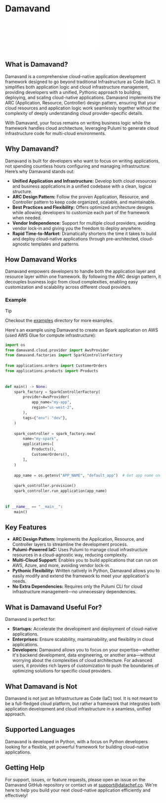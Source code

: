 # Damavand

<p align="center">
  <img src="docs/assets/damavand-logo-inverted.png" width="100" height="100""/>
</p>

## What is Damavand?
Damavand is a comprehensive cloud-native application development framework designed to go beyond traditional Infrastructure as Code (IaC). It simplifies both application logic and cloud infrastructure management, providing developers with a unified, Pythonic approach to building, deploying, and scaling cloud-native applications. Damavand implements the ARC (Application, Resource, Controller) design pattern, ensuring that your cloud resources and application logic work seamlessly together without the complexity of deeply understanding cloud provider-specific details.

With Damavand, your focus remains on writing business logic while the framework handles cloud architecture, leveraging Pulumi to generate cloud infrastructure code for multi-cloud environments.

## Why Damavand?
Damavand is built for developers who want to focus on writing applications, not spending countless hours configuring and managing infrastructure. Here’s why Damavand stands out:

- **Unified Application and Infrastructure:** Develop both cloud resources and business applications in a unified codebase with a clean, logical structure.
- **ARC Design Pattern:** Follow the proven Application, Resource, and Controller pattern to keep code organized, scalable, and maintainable.
- **Best Practices and Flexibility:** Offers optimized architecture designs while allowing developers to customize each part of the framework when needed.
- **Vendor Independence:** Support for multiple cloud providers, avoiding vendor lock-in and giving you the freedom to deploy anywhere.
- **Rapid Time-to-Market:** Dramatically shortens the time it takes to build and deploy cloud-native applications through pre-architected, cloud-agnostic templates and patterns.

## How Damavand Works

Damavand empowers developers to handle both the application layer and resource layer within one framework. By following the ARC design pattern, it decouples business logic from cloud complexities, enabling easy customization and scalability across different cloud providers.

### Example

> [!TIP]
> Checkout the [examples](examples) directory for more examples.

Here's an example using Damavand to create an Spark application on AWS (used AWS Glue for compute infrastructure):

```python
import os
from damavand.cloud.provider import AwsProvider
from damavand.factories import SparkControllerFactory

from applications.orders import CustomerOrders
from applications.products import Products


def main() -> None:
    spark_factory = SparkControllerFactory(
        provider=AwsProvider(
            app_name="my-app",
            region="us-west-2",
        ),
        tags={"env": "dev"},
    )

    spark_controller = spark_factory.new(
        name="my-spark",
        applications=[
            Products(),
            CustomerOrders(),
        ],
    )

    app_name = os.getenv("APP_NAME", "default_app")  # Get app name on runtime

    spark_controller.provision()
    spark_controller.run_application(app_name)


if __name__ == "__main__":
    main()
```

## Key Features
- **ARC Design Pattern:** Implements the Application, Resource, and Controller layers to streamline the development process.
- **Pulumi-Powered IaC:** Uses Pulumi to manage cloud infrastructure resources in a cloud-agnostic way, reducing complexity.
- **Multi-Cloud Support:** Enables you to build applications that can run on AWS, Azure, and more, avoiding vendor lock-in.
- **Pythonic Flexibility:** Written natively in Python, Damavand allows you to easily modify and extend the framework to meet your application's needs.
- **No Extra Dependencies:** Requires only the Pulumi CLI for cloud infrastructure management—no unnecessary dependencies.

## What is Damavand Useful For?

Damavand is perfect for:

- **Startups:** Accelerate the development and deployment of cloud-native applications.
- **Enterprises:** Ensure scalability, maintainability, and flexibility in cloud applications.
- **Developers:** Damavand allows you to focus on your expertise—whether it's backend development, data engineering, or another area—without worrying about the complexities of cloud architecture. For advanced users, it provides rich layers of customization to push the boundaries of optimizing solutions for specific cloud providers.

## What Damavand is Not

Damavand is not just an Infrastructure as Code (IaC) tool. It is not meant to be a full-fledged cloud platform, but rather a framework that integrates both application development and cloud infrastructure in a seamless, unified approach.

## Supported Languages

Damavand is developed in Python, with a focus on Python developers looking for a flexible, yet powerful framework for building cloud-native applications.

## Getting Help

For support, issues, or feature requests, please open an issue on the Damavand GitHub repository or contact us at support@datachef.co. We're here to help you build your next cloud-native application efficiently and effectively!
